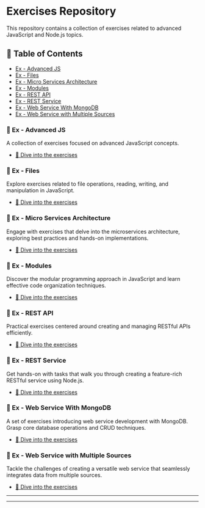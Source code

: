 # Exercises Repository

This repository contains a collection of exercises related to advanced JavaScript and Node.js topics.

## 📌 Table of Contents

- [Ex - Advanced JS](#ex---advanced-js)
- [Ex - Files](#ex---files)
- [Ex - Micro Services Architecture](#ex---micro-services-architecture)
- [Ex - Modules](#ex---modules)
- [Ex - REST API](#ex---rest-api)
- [Ex - REST Service](#ex---rest-service)
- [Ex - Web Service With MongoDB](#ex---web-service-with-mongodb)
- [Ex - Web Service with Multiple Sources](#ex---web-service-with-multiple-sources)

### 📂 Ex - Advanced JS

A collection of exercises focused on advanced JavaScript concepts.

- [🔗 Dive into the exercises](./Ex%20-%20Advanced%20JS)

### 📂 Ex - Files

Explore exercises related to file operations, reading, writing, and manipulation in JavaScript.

- [🔗 Dive into the exercises](./Ex%20-%20Files)

### 📂 Ex - Micro Services Architecture

Engage with exercises that delve into the microservices architecture, exploring best practices and hands-on implementations.

- [🔗 Dive into the exercises](./Ex%20-%20Micro%20Services%20Architecture)

### 📂 Ex - Modules

Discover the modular programming approach in JavaScript and learn effective code organization techniques.

- [🔗 Dive into the exercises](./Ex%20-%20Modules)

### 📂 Ex - REST API

Practical exercises centered around creating and managing RESTful APIs efficiently.

- [🔗 Dive into the exercises](./Ex%20-%20REST%20API)

### 📂 Ex - REST Service

Get hands-on with tasks that walk you through creating a feature-rich RESTful service using Node.js.

- [🔗 Dive into the exercises](./Ex%20-%20REST%20Service)

### 📂 Ex - Web Service With MongoDB

A set of exercises introducing web service development with MongoDB. Grasp core database operations and CRUD techniques.

- [🔗 Dive into the exercises](./Ex%20-%20Web%20Service%20With%20MongoDB)

### 📂 Ex - Web Service with Multiple Sources

Tackle the challenges of creating a versatile web service that seamlessly integrates data from multiple sources.

- [🔗 Dive into the exercises](./Ex%20-%20Web%20Service%20with%20Multiple%20Sources)

---
---

